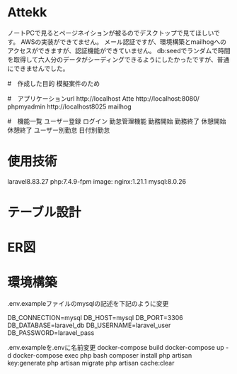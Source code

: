 # Attekk
ノートPCで見るとページネイションが被るのでデスクトップで見てほしいです。
AWSの実装ができてません。
メール認証ですが、環境構築とmailhogへのアクセスができますが、認証機能ができていません。
db:seedでランダムで時間を取得して六人分のデータがシーディングできるようにしたかったですが、普通にできませんでした。

#　作成した目的
模擬案件のため

#　アプリケーションurl
http://localhost          Atte
http://localhost:8080/    phpmyadmin
http://localhost8025      mailhog

#　機能一覧
ユーザー登録
ログイン
勤怠管理機能
 勤務開始
 勤務終了
 休憩開始
 休憩終了
ユーザー別勤怠
日付別勤怠

# 使用技術
laravel8.83.27
php:7.4.9-fpm
image: nginx:1.21.1
mysql:8.0.26

# テーブル設計

# ER図

# 環境構築
.env.exampleファイルのmysqlの記述を下記のように変更

DB_CONNECTION=mysql
DB_HOST=mysql
DB_PORT=3306
DB_DATABASE=laravel_db
DB_USERNAME=laravel_user
DB_PASSWORD=laravel_pass

.env.exampleを.envに名前変更
docker-compose build
docker-compose up -d
docker-compose exec php bash
composer install
php artisan key:generate
php artisan migrate
php artisan cache:clear